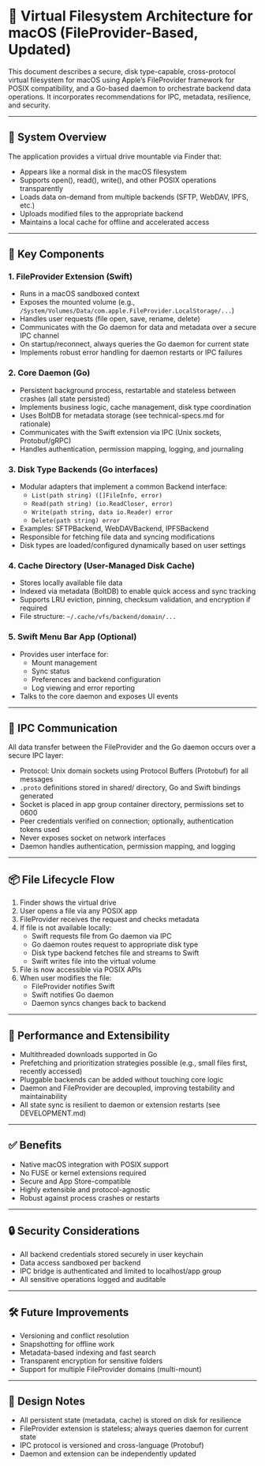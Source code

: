 # 📁 Virtual Filesystem Architecture for macOS (FileProvider-Based, Updated)

This document describes a secure, disk type-capable, cross-protocol virtual filesystem for macOS using Apple’s FileProvider framework for POSIX compatibility, and a Go-based daemon to orchestrate backend data operations. It incorporates recommendations for IPC, metadata, resilience, and security.

---

## 🧩 System Overview

The application provides a virtual drive mountable via Finder that:
- Appears like a normal disk in the macOS filesystem
- Supports open(), read(), write(), and other POSIX operations transparently
- Loads data on-demand from multiple backends (SFTP, WebDAV, IPFS, etc.)
- Uploads modified files to the appropriate backend
- Maintains a local cache for offline and accelerated access

---

## 🧠 Key Components

### 1. FileProvider Extension (Swift)
- Runs in a macOS sandboxed context
- Exposes the mounted volume (e.g., `/System/Volumes/Data/com.apple.FileProvider.LocalStorage/...`)
- Handles user requests (file open, save, rename, delete)
- Communicates with the Go daemon for data and metadata over a secure IPC channel
- On startup/reconnect, always queries the Go daemon for current state
- Implements robust error handling for daemon restarts or IPC failures

### 2. Core Daemon (Go)
- Persistent background process, restartable and stateless between crashes (all state persisted)
- Implements business logic, cache management, disk type coordination
- Uses BoltDB for metadata storage (see technical-specs.md for rationale)
- Communicates with the Swift extension via IPC (Unix sockets, Protobuf/gRPC)
- Handles authentication, permission mapping, logging, and journaling

### 3. Disk Type Backends (Go interfaces)
- Modular adapters that implement a common Backend interface:
  - `List(path string) ([]FileInfo, error)`
  - `Read(path string) (io.ReadCloser, error)`
  - `Write(path string, data io.Reader) error`
  - `Delete(path string) error`
- Examples: SFTPBackend, WebDAVBackend, IPFSBackend
- Responsible for fetching file data and syncing modifications
- Disk types are loaded/configured dynamically based on user settings

### 4. Cache Directory (User-Managed Disk Cache)
- Stores locally available file data
- Indexed via metadata (BoltDB) to enable quick access and sync tracking
- Supports LRU eviction, pinning, checksum validation, and encryption if required
- File structure: `~/.cache/vfs/backend/domain/...`

### 5. Swift Menu Bar App (Optional)
- Provides user interface for:
  - Mount management
  - Sync status
  - Preferences and backend configuration
  - Log viewing and error reporting
- Talks to the core daemon and exposes UI events

---

## 🔁 IPC Communication

All data transfer between the FileProvider and the Go daemon occurs over a secure IPC layer:
- Protocol: Unix domain sockets using Protocol Buffers (Protobuf) for all messages
- `.proto` definitions stored in shared/ directory, Go and Swift bindings generated
- Socket is placed in app group container directory, permissions set to 0600
- Peer credentials verified on connection; optionally, authentication tokens used
- Never exposes socket on network interfaces
- Daemon handles authentication, permission mapping, and logging

---

## 📦 File Lifecycle Flow

1. Finder shows the virtual drive
2. User opens a file via any POSIX app
3. FileProvider receives the request and checks metadata
4. If file is not available locally:
   - Swift requests file from Go daemon via IPC
   - Go daemon routes request to appropriate disk type
   - Disk type backend fetches file and streams to Swift
   - Swift writes file into the virtual volume
5. File is now accessible via POSIX APIs
6. When user modifies the file:
   - FileProvider notifies Swift
   - Swift notifies Go daemon
   - Daemon syncs changes back to backend

---

## 🚀 Performance and Extensibility
- Multithreaded downloads supported in Go
- Prefetching and prioritization strategies possible (e.g., small files first, recently accessed)
- Pluggable backends can be added without touching core logic
- Daemon and FileProvider are decoupled, improving testability and maintainability
- All state sync is resilient to daemon or extension restarts (see DEVELOPMENT.md)

---

## ✅ Benefits
- Native macOS integration with POSIX support
- No FUSE or kernel extensions required
- Secure and App Store-compatible
- Highly extensible and protocol-agnostic
- Robust against process crashes or restarts

---

## 🔒 Security Considerations
- All backend credentials stored securely in user keychain
- Data access sandboxed per backend
- IPC bridge is authenticated and limited to localhost/app group
- All sensitive operations logged and auditable

---

## 🛠 Future Improvements
- Versioning and conflict resolution
- Snapshotting for offline work
- Metadata-based indexing and fast search
- Transparent encryption for sensitive folders
- Support for multiple FileProvider domains (multi-mount)

---

## 🧠 Design Notes
- All persistent state (metadata, cache) is stored on disk for resilience
- FileProvider extension is stateless; always queries daemon for current state
- IPC protocol is versioned and cross-language (Protobuf)
- Daemon and extension can be independently updated
